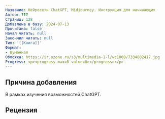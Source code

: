 ```yaml
---
Название: Нейросети ChatGPT, Midjourney. Инструкция для начинающих
Автор: ???
Страниц: 128
Добавлена в базу: 2024-07-13
Прочитана: false
Начал читать: null
Закончил читать: null
Тип: '[[Книга]]'
Формат:
- бумажная
Обложка: https://ir.ozone.ru/s3/multimedia-1-l/wc1000/7334802417.jpg
Progress: <p><progress max=0 value=0></progress></p>
---
```

## Причина добавления

В рамках изучения возможностей ChatGPT.

## Рецензия